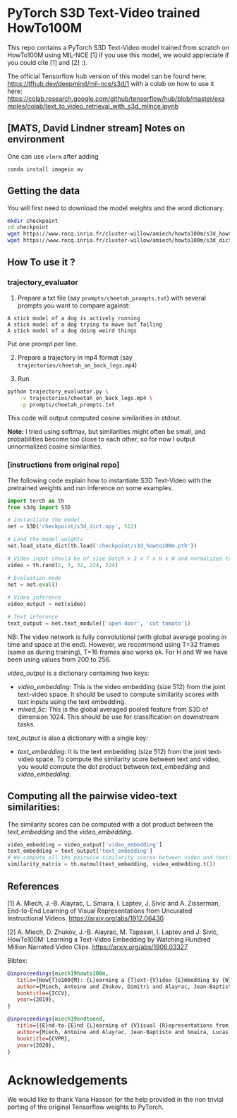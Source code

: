 # PyTorch S3D Text-Video trained HowTo100M
This repo contains a PyTorch S3D Text-Video model trained from scratch on HowTo100M using MIL-NCE [1]
If you use this model, we would appreciate if you could cite [1] and [2] :).

The official Tensorflow hub version of this model can be found here: https://tfhub.dev/deepmind/mil-nce/s3d/1
with a colab on how to use it here: https://colab.research.google.com/github/tensorflow/hub/blob/master/examples/colab/text_to_video_retrieval_with_s3d_milnce.ipynb

## [MATS, David Lindner stream] Notes on environment
One can use `vlmrm` after adding
```
conda install imageio av
```

## Getting the data

You will first need to download the model weights and the word dictionary.

```sh
mkdir checkpoint
cd checkpoint
wget https://www.rocq.inria.fr/cluster-willow/amiech/howto100m/s3d_howto100m.pth
wget https://www.rocq.inria.fr/cluster-willow/amiech/howto100m/s3d_dict.npy
```


## How To use it ?

### trajectory_evaluator
1. Prepare a txt file (say `prompts/cheetah_prompts.txt`) with several prompts you want to compare against:

```
A stick model of a dog is actively running
A stick model of a dog trying to move but failing
A stick model of a dog doing weird things

```
Put one prompt per line.

2. Prepare a trajectory in mp4 format (say `trajectories/cheetah_on_back_legs.mp4`)

3. Run
```sh
python trajectory_evaluator.py \
    -v trajectories/cheetah_on_back_legs.mp4 \
    -p prompts/cheetah_prompts.txt
```
This code will output computed cosine similarities in stdout.

**Note:** I tried using softmax, but similarities might often be small, and probabilities become too close to each other, so for now I output unnormalized cosine similarities.

### [instructions from original repo]
The following code explain how to instantiate S3D Text-Video with the pretrained weights and run inference
on some examples.

```python
import torch as th
from s3dg import S3D

# Instantiate the model
net = S3D('checkpoint/s3d_dict.npy', 512)

# Load the model weights
net.load_state_dict(th.load('checkpoint/s3d_howto100m.pth'))

# Video input should be of size Batch x 3 x T x H x W and normalized to [0, 1] 
video = th.rand(2, 3, 32, 224, 224)

# Evaluation mode
net = net.eval()
 
# Video inference
video_output = net(video)

# Text inference
text_output = net.text_module(['open door', 'cut tomato'])
```
NB: The video network is fully convolutional (with global average pooling in time and space at the end). However, we recommend using T=32 frames (same as during training), T=16 frames also works ok. For H and W we have been using values from 200 to 256.

*video_output* is a dictionary containing two keys:
- *video_embedding*: This is the video embedding (size 512) from the joint text-video space. It should be used to compute similarity scores with text inputs using the text embedding.
- *mixed_5c*: This is the global averaged pooled feature from S3D of dimension 1024. This should be use for classification on downstream tasks.

*text_output* is also a dictionary with a single key:
- *text_embedding*: It is the text embedding (size 512) from the joint text-video space. To compute the similarity score between text and video, you would compute the dot product between *text_embedding* and *video_embedding*.

## Computing all the pairwise video-text similarities:

The similarity scores can be computed with a dot product between the *text_embedding* and the *video_embedding*.

```python
video_embedding = video_output['video_embedding']
text_embedding = text_output['text_embedding']
# We compute all the pairwise similarity scores between video and text.
similarity_matrix = th.matmul(text_embedding, video_embedding.t())
```


## References 

[1] A. Miech, J.-B. Alayrac, L. Smaira, I. Laptev, J. Sivic and A. Zisserman,
End-to-End Learning of Visual Representations from Uncurated Instructional Videos.
https://arxiv.org/abs/1912.06430

[2] A. Miech, D. Zhukov, J.-B. Alayrac, M. Tapaswi, I. Laptev and J. Sivic, 
HowTo100M: Learning a Text-Video Embedding by Watching Hundred Million Narrated Video Clips.
https://arxiv.org/abs/1906.03327


Bibtex:

```bibtex
@inproceedings{miech19howto100m,
   title={How{T}o100{M}: {L}earning a {T}ext-{V}ideo {E}mbedding by {W}atching {H}undred {M}illion {N}arrated {V}ideo {C}lips},
   author={Miech, Antoine and Zhukov, Dimitri and Alayrac, Jean-Baptiste and Tapaswi, Makarand and Laptev, Ivan and Sivic, Josef},
   booktitle={ICCV},
   year={2019},
}

@inproceedings{miech19endtoend,
   title={{E}nd-to-{E}nd {L}earning of {V}isual {R}epresentations from {U}ncurated {I}nstructional {V}ideos},
   author={Miech, Antoine and Alayrac, Jean-Baptiste and Smaira, Lucas and Laptev, Ivan and Sivic, Josef and Zisserman, Andrew},
   booktitle={CVPR},
   year={2020},
}
```
# Acknowledgements
We would like to thank Yana Hasson for the help provided in the non trivial porting of the original Tensorflow weights to PyTorch.
